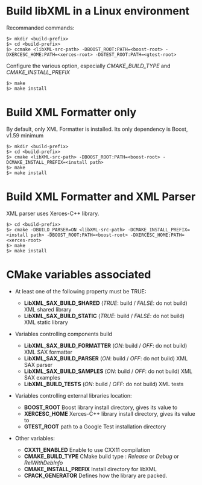 # Build libXML in a Linux environment

Recommanded commands:
```
$> mkdir <build-prefix>
$> cd <build-prefix>
$> ccmake <libXML-src-path> -DBOOST_ROOT:PATH=<boost-root> -DXERCESC_HOME:PATH=<xerces-root> -DGTEST_ROOT:PATH=<gtest-root>
```
Configure the various option, especially *CMAKE_BUILD_TYPE* and *CMAKE_INSTALL_PREFIX*
```
$> make
$> make install
```

# Build XML Formatter only

By default, only XML Formatter is installed. Its only dependency is Boost, v1.59 minimum

```
$> mkdir <build-prefix>
$> cd <build-prefix>
$> cmake <libXML-src-path> -DBOOST_ROOT:PATH=<boost-root> -DCMAKE_INSTALL_PREFIX=<install path> 
$> make
$> make install
```

# Build XML Formatter and XML Parser

XML parser uses Xerces-C++ library.

```
$> cd <build-prefix>
$> cmake -DBUILD_PARSER=ON <libXML-src-path> -DCMAKE_INSTALL_PREFIX=<install path> -DBOOST_ROOT:PATH=<boost-root> -DXERCESC_HOME:PATH=<xerces-root>
$> make
$> make install
```


# CMake variables associated

- At least one of the following property must be TRUE:
    - **LibXML_SAX_BUILD_SHARED**     (*TRUE*: build / *FALSE*: do not build) XML shared library
    - **LibXML_SAX_BUILD_STATIC**     (*TRUE*: build / *FALSE*: do not build) XML static library

- Variables controlling components build
    - **LibXML_SAX_BUILD_FORMATTER**  (*ON*: build / *OFF*: do not build) XML SAX formatter
    - **LibXML_SAX_BUILD_PARSER**     (*ON*: build / *OFF*: do not build) XML SAX parser
    - **LibXML_SAX_BUILD_SAMPLES**    (*ON*: build / *OFF*: do not build) XML SAX examples
    - **LibXML_BUILD_TESTS**          (*ON*: build / *OFF*: do not build) XML tests

- Variables controlling external libraries location:
    - **BOOST_ROOT**                  Boost library install directory, gives its value to *<boost-install-prefix>*
    - **XERCESC_HOME**                Xerces-C++ library install directory, gives its value to *<xercesc-install-prefix>*
    - **GTEST_ROOT**                  path to a Google Test installation directory

- Other variables:
    - **CXX11_ENABLED**               Enable to use CXX11 compilation
    - **CMAKE_BUILD_TYPE**            CMake build type : *Release* or *Debug* or *RelWithDebInfo*
    - **CMAKE_INSTALL_PREFIX**        Install directory for libXML
    - **CPACK_GENERATOR**             Defines how the library are packed.